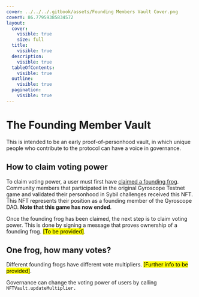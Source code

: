 ```yaml
---
cover: ../../../.gitbook/assets/Founding Members Vault Cover.png
coverY: 86.77959385834572
layout:
  cover:
    visible: true
    size: full
  title:
    visible: true
  description:
    visible: true
  tableOfContents:
    visible: true
  outline:
    visible: true
  pagination:
    visible: true
---
```


# The Founding Member Vault

This is intended to be an early proof-of-personhood vault, in which unique people who contribute to the protocol can have a voice in governance.

## How to claim voting power

To claim voting power, a user must first have [claimed a founding frog](https://test.gyro.finance/claim). Community members that participated in the original Gyroscope Testnet game and validated their personhood in Sybil challenges received this NFT. This NFT represents their position as a founding member of the Gyroscope DAO. **Note that this game has now ended**.

Once the founding frog has been claimed, the next step is to claim voting power. This is done by signing a message that proves ownership of a founding frog. <mark style="background-color:yellow;">\[To be provided]</mark>.

## One frog, how many votes?

Different founding frogs have different vote multipliers. <mark style="background-color:yellow;">\[Further info to be provided]</mark>.

Governance can change the voting power of users by calling `NFTVault.updateMultiplier.`
